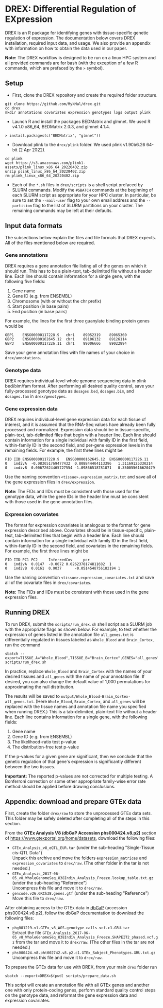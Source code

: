 # DREX: Differential Regulation of EXpression

DREX is an R package for identifying genes with tissue-specific genetic regulation of expression. The documentation below covers DREX installation, required input data, and usage. We also provide an appendix with information on how to obtain the data used in our paper.

**Note:** The DREX workflow is designed to be run on a linux HPC system and all provided commands are for bash (with the exception of a few R commands, which are prefaced by the `>` symbol).

## Setup

* First, clone the DREX repository and create the required folder structure.
```
git clone https://github.com/MykMal/drex.git
cd drex
mkdir annotations covariates expression genotypes logs output plink
```
* Launch R and install the packages BEDMatrix and glmnet. We used R v4.1.0 x86_64, BEDMatrix 2.0.3, and glmnet 4.1.4.
```
> install.packages(c("BEDMatrix", "glmnet"))
```
* Download plink to the `drex/plink` folder. We used plink v1.90b6.26 64-bit (2 Apr 2022).
```
cd plink
wget https://s3.amazonaws.com/plink1-assets/plink_linux_x86_64_20220402.zip
unzip plink_linux_x86_64_20220402.zip
rm plink_linux_x86_64_20220402.zip
```
* Each of the `*.sh` files in `drex/scripts` is a shell script prefaced by SLURM commands. Modify the `#SBATCH` commands at the beginning of each SLURM script as appropriate for your HPC cluster. In particular, be sure to set the `--mail-user` flag to your own email address and the `--partition` flag to the list of SLURM partitions on your cluster. The remaining commands may be left at their defaults.

## Input data formats

The subsections below explain the files and file formats that DREX expects. All of the files mentioned below are required.

### Gene annotations

DREX requires a gene annotation file listing all of the genes on which it should run. This has to be a plain-text, tab-delimited file without a header line. Each line should contain information for a single gene, with the following five fields:

1. Gene name
2. Gene ID (e.g. from ENSEMBL)
3. Chromosome (with or without the chr prefix)
4. Start position (in base pairs)
5. End position (in base pairs)

For example, the lines for the first three guanylate binding protein genes would be
```
GBP1	ENSG00000117228.9	chr1	89052319	89065360
GBP2	ENSG00000162645.12	chr1	89106132	89126114
GBP3	ENSG00000117226.11	chr1	89006666	89022894
```
Save your gene annotation files with file names of your choice in `drex/annotations`.

### Genotype data

DREX requires individual-level whole genome sequencing data in plink bed/bim/fam format. After performing all desired quality control, save your fully-processed genotype data as `dosages.bed`, `dosages.bim`, and `dosages.fam` in `drex/genotypes`.

### Gene expression data

DREX requires individual-level gene expression data for each tissue of interest, and it is assumed that the RNA-Seq values have already been fully processed and normalized. Expression data should be in tissue-specific, plain-text, tab-delimited files that begin with a header line. Each line should contain information for a single individual with family ID in the first field, within-family ID in the second field, and per-gene expression levels in the remaining fields. For example, the first three lines might be
```
FID	IID	ENSG00000117228.9	ENSG00000162645.12	ENSG00000117226.11
0	indivA	-0.083051769477432	0.808844404113396	1.31169125330214
0	indivB	0.00672624465727554	-1.09866518781071	0.350055616620479
```
Use the naming convention `<tissue>.expression_matrix.txt` and save all of the gene expression files in `drex/expression`.

**Note:** The FIDs and IIDs must be consistent with those used for the genotype data, while the gene IDs in the header line must be consistent with those used in the gene annotation files.

### Expression covariates

The format for expression covariates is analogous to the format for gene expression described above. Covariates should be in tissue-specific, plain-text, tab-delimited files that begin with a header line. Each line should contain information for a single individual with family ID in the first field, within-family ID in the second field, and covariates in the remaining fields. For example, the first three lines might be
```
FID	IID	PC1	PC2		InferredCov		pcr
0	indivA	0.0147	-0.0072	0.0262378174811602	1
0	indivB	0.0161	0.0037		-0.0514548756182194	1
```
Use the naming convention `<tissue>.expression_covariates.txt` and save all of the covariate files in `drex/covariates`.

**Note:** The FIDs and IIDs must be consistent with those used in the gene expression files.

## Running DREX

To run DREX, submit the `scripts/run_drex.sh` shell script as a SLURM job with the appropriate flags as shown below. For example, to test whether the expression of genes listed in the annotation file `all_genes.txt` is differentially regulated in tissues labeled as `Whole_Blood` and `Brain_Cortex`, run the command
```
sbatch --export=TISSUE_A="Whole_Blood",TISSUE_B="Brain_Cortex",GENES="all_genes",PERMUTATIONS="1000",DREX=$(pwd) scripts/run_drex.sh
```
In practice, replace `Whole_Blood` and `Brain_Cortex` with the names of your desired tissues and `all_genes` with the name of your annotation file. If desired, you can also change the default value of 1,000 permutations for approximating the null distribution.

The results will be saved to `output/Whole_Blood-Brain_Cortex-all_genes.txt`. (Here `Whole_Blood`, `Brain_Cortex`, and `all_genes` will be replaced with the tissue names and annotation file name you specified when running DREX.) This is a tab-delimited, plain-text file without a header line. Each line contains information for a single gene, with the following fields:

1. Gene name
2. Gene ID (e.g. from ENSEMBL)
3. The likelihood-ratio test p-value
4. The distribution-free test p-value

If the p-values for a given gene are significant, then we conclude that the genetic regulation of that gene's expression is significantly different between the two tissues.

**Important:** The reported p-values are not corrected for multiple testing. A Bonferroni correction or some other appropriate family-wise error rate method should be applied before drawing conclusions.

## Appendix: download and prepare GTEx data

First, create the folder `drex/raw` to store the unprocessed GTEx data sets. This folder may be safely deleted after completing all of the steps in this section.

From the **GTEx Analysis V8 (dbGaP Accession phs000424.v8.p2)** section of https://www.gtexportal.org/home/datasets, download the following files:

* `GTEx_Analysis_v8_eQTL_EUR.tar` (under the sub-heading "Single-Tissue cis-QTL Data")  
Unpack this archive and move the folders `expression_matrices` and `expression_covariates` to `drex/raw`. (The other folder in the tar is not needed.)
* `GTEx_Analysis_2017-06-05_v8_WholeGenomeSeq_838Indiv_Analysis_Freeze.lookup_table.txt.gz` (under the sub-heading "Reference")  
Uncompress this file and move it to `drex/raw`.
* `gencode.v26.GRCh38.genes.gtf` (under the sub-heading "Reference")  
Move this file to `drex/raw`.

After obtaining access to the GTEx data in [dbGaP](https://www.ncbi.nlm.nih.gov/gap/) (accession phs000424.v8.p2), follow the dbGaP documentation to download the following files:

* `phg001219.v1.GTEx_v8_WGS.genotype-calls-vcf.c1.GRU.tar`  
Extract the file `GTEx_Analysis_2017-06-05_v8_WholeGenomeSeq_838Indiv_Analysis_Freeze.SHAPEIT2_phased.vcf.gz` from the tar and move it to `drex/raw`. (The other files in the tar are not needed.)
* `phs000424.v8.pht002742.v8.p2.c1.GTEx_Subject_Phenotypes.GRU.txt.gz`  
Uncompress this file and move it to `drex/raw`.

To prepare the GTEx data for use with DREX, from your main `drex` folder run
```
sbatch --export=DREX=$(pwd) scripts/prepare_data.sh
```
This script will create an annotation file with all GTEx genes and another one with only protein-coding genes, perform standard quality control steps on the genotype data, and reformat the gene expression data and expression covariates.

